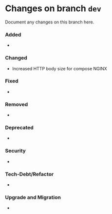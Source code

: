 # Changes on branch `dev`
Document any changes on this branch here.
### Added
- 

### Changed
- Increased HTTP body size for compose NGINX

### Fixed
- 

### Removed
- 

### Deprecated
- 

### Security
- 

### Tech-Debt/Refactor
- 

### Upgrade and Migration
- 
